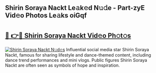 ## Shirin Soraya Nackt Le𝚊k𝚎d N𝚞𝚍e - Part-zyE Vid𝚎o Photos Le𝚊ks oiGqf

# <h2><a href="http://fb5q9y3.evod.top/?m=Shirin+Soraya+Nackt">🔗 👉🔴 Shirin Soraya Nackt Vid𝚎o Ph𝚘t𝚘s</a></h2>

[![Shirin Soraya Nackt N𝚞d𝚎s](https://i.imgur.com/8V9OHl7.gif)](http://fb5q9y3.evod.top/?m=Shirin+Soraya+Nackt)
Influential social media star Shirin Soraya Nackt, famous for sharing lifestyle and dance-themed content, including dance trend performances and mini vlogs. Public figures Shirin Soraya Nackt are often seen as symbols of hope and inspiration. 
